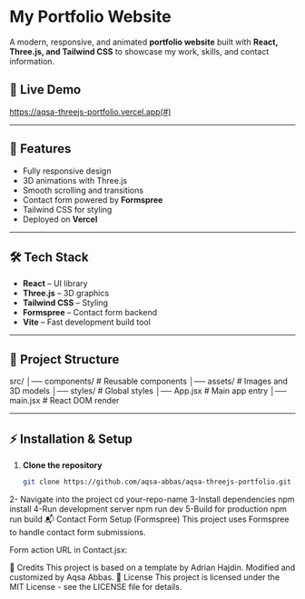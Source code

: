 # My Portfolio Website

A modern, responsive, and animated **portfolio website** built with **React, Three.js, and Tailwind CSS** to showcase my work, skills, and contact information.

## 🚀 Live Demo
https://aqsa-threejs-portfolio.vercel.app(#) 

---

## 📌 Features
- Fully responsive design
- 3D animations with Three.js
- Smooth scrolling and transitions
- Contact form powered by **Formspree**
- Tailwind CSS for styling
- Deployed on **Vercel**

---

## 🛠️ Tech Stack
- **React** – UI library
- **Three.js** – 3D graphics
- **Tailwind CSS** – Styling
- **Formspree** – Contact form backend
- **Vite** – Fast development build tool

---

## 📂 Project Structure
src/
│── components/ # Reusable components
│── assets/ # Images and 3D models
│── styles/ # Global styles
│── App.jsx # Main app entry
│── main.jsx # React DOM render

---

## ⚡ Installation & Setup

1. **Clone the repository**
   ```bash
   git clone https://github.com/aqsa-abbas/aqsa-threejs-portfolio.git
  2- Navigate into the project
cd your-repo-name
3-Install dependencies
npm install
4-Run development server
npm run dev
5-Build for production
npm run build
📬 Contact Form Setup (Formspree)
This project uses Formspree to handle contact form submissions.

Form action URL in Contact.jsx:
<form action="https://formspree.io/f/xvgqdjer" method="POST">
🙌 Credits
This project is based on a template by Adrian Hajdin.
Modified and customized by Aqsa Abbas.
📄 License
This project is licensed under the MIT License - see the LICENSE file for details.



